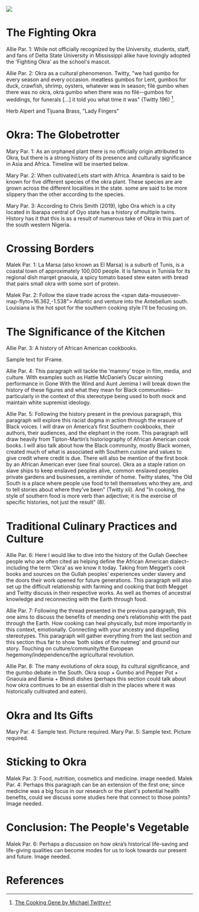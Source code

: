 <a href="https://www.juncture-digital.org"><img src="https://juncture-digital.github.io/juncture/static/images/ve-button.png"></a>

<param ve-config 
       title="Okra: A Kitchen Staple"
       author="Allison Caban, Malek Charchour, and Mary Nriagu"
       banner="https://upload.wikimedia.org/wikipedia/commons/3/32/Okra_%28Abelmoschus_esculentus%29_%283%29.jpg"
       layout="vertical">

<param ve-entity eid="Q185372"> <!-- Abelmoschus Esculentus (Okra) -->
<param ve-entity eid="Q41264"> <!-- Dunkin Chen -->
<param ve-entity eid="Q221092"> <!-- CC by-SA 4.0 Deed -->

<param ve-image 
       title="Abelmoschus Esculentus" 
       url="https://www.archive.org/download/profdrthomsflora03thom/page/n643_w410"
       label="Flora von Deutschland" 
       description="Botanical illustration from Thomé's Natural History"
       license="CC BY-SA 4.0"
       region="-172,94,862,701">

# The Fighting Okra
Allie Par. 1: While not officially recognized by the University, students, staff, and fans of Delta State University in Mississippi alike have lovingly adopted the 'Fighting Okra' as the school's mascot. 
<param ve-image
	label="Delta University's Mascot: The Fighting Okra"
	description="Mississippi University Mascot"
	license="Restricted, need permission"
	url="https://deltastatement.com/wp-content/uploads/2017/04/0416okra1.jpg"
 	region="121,3,613,532">

Allie Par. 2: Okra as a cultural phenomenon. Twitty, "we had gumbo for every season and every occasion. meatless gumbos for Lent, gumbos for duck, crawfish, shrimp, oysters, whatever was in season; filé gumbo when there was no okra, okra gumbo when there was no filé--gumbos for weddings, for funerals [...] it told you what time it was" (Twitty 196) [^Ref 1].
<param ve-image 
       label="Mr. Okra" 
       description="photo from Whole Heartily" 
       license="Public Domain"
       url="https://upload.wikimedia.org/wikipedia/commons/thumb/3/39/Mr_Okra_on_Frenchmen.jpg/640px-Mr_Okra_on_Frenchmen.jpg"
       region="0,-37,595,556">

Herb Alpert and Tijuana Brass, "Lady Fingers"
<param ve-iframe
	src="https://youtu.be/l6U1JB7z-I8?feature=shared">

# Okra: The Globetrotter
Mary Par. 1: As an orphaned plant there is no officially origin attributed to Okra, but there is a strong history of its presence and culturally significance in Asia and Africa. Timeline will be inserted below.
<param ve-image
       label="Mozambican Men and Women Selling Okra and Other Vegetables"
       description="Photo by Elemalema"
       license="public domain"
	url="https://upload.wikimedia.org/wikipedia/commons/thumb/7/79/Mozambican_Men_and_Women_Selling_Okra_and_other_vegetables.jpg/640px-Mozambican_Men_and_Women_Selling_Okra_and_other_vegetables.jpg">
 
Mary Par. 2: When cultivated:Lets start with Africa. <span data-mouseover-map-flyto="6.2622, 6.9865, 7"> Anambra</span> is said to be known for five different species of the okra plant. These species are are grown across the different localities in the state. some are said to be more slippery than the other according to the species. 
<param ve-map
	center="6.2622, 6.9865"
	zoom="2"
	Title="Okro in Anambra State, Nigeria"
	show-labels>
<param ve-map-marker
	url="https://upload.wikimedia.org/wikipedia/commons/1/18/Okra_with_meat_and_fish.jpg"
	coords="6.2622, 6.9865"
	size="512, 328"
	circle="true">
       
Mary Par. 3: According to Chris Smith (2019), <span data-mouseover-map-flyto="7.4333, 3.2833, 7"> Igbo Ora</span> which is a city located in Ibarapa central of Oyo state has a history of multiple twins. History has it that this is as a result of numerous take of Okra in this part of the south western Nigeria.
<param ve-map
	center="7.4333, 3.2833"
	zoom="2"
	Title="Oloronbo, Ibarapa Central, Oyo State, Nigeria,"
	show-labels>
<param ve-map-marker
	url="https://upload.wikimedia.org/wikipedia/commons/4/43/Okra_seafood_stew.jpg"
	coords="7.4333, 3.2833"
	size="512, 328"
	circle="true">

# Crossing Borders 
Malek Par. 1: <span data-mouseover-map-flyto="36.89054761602349, 10.322687034859703"> La Marsa</span> (also known as El Marsa) is a suburb of Tunis, is a coastal town of approximately 100,000 people. It is famous in Tunisia for its regional dish marqet gnaouia, a spicy tomato based stew eaten with bread that pairs small okra with some sort of protein.
<param ve-map
	center="36.89054761602349, 10.322687034859703"
	zoom="5"
	Title="La Marsa Map"
	prefer-geojson>
<param ve-map-layer geojson
	url="https://github.com/charchmalrba7/Hibiscus-Esculentus/blob/bac965c0a20476ef4094dd30c6e570be48a3af24/TestingMap.json"
	show-labels
	stroke-width="0">
<param ve-map-marker
	url="https://upload.wikimedia.org/wikipedia/commons/b/b6/Du_bamia_avec_du_riz_en_f%C3%A9vrier_2022.jpg"
	coords="36.89054761602349, 10.322687034859703"
	size="512, 328" 
	circle="true">

Malek Par. 2: Follow the slave trade across the <span data-mouseover-map-flyto=16.362,-1.538"> Atlantic</span> and venture into the Antebellum south. <span data-mouseover-map-flyto="30.0364,-90.4134"> Louisiana</span> is the hot spot for the southern cooking style I'll be focusing on.
<param ve-map
	center="30.96, -91.401"
	zoom="5"
	Title="Southern States"
	prefer-geojson>
<param ve-map-layer geojson
	url="https://raw.githubusercontent.com/allisonamber/AbelmoschusEsculentus/main/americansouthoverlay.json"
	show-labels
	stroke-width="0">
<param ve-map-marker
	url="https://upload.wikimedia.org/wikipedia/commons/thumb/9/91/Gumbo_-_7487791838.jpg/640px-Gumbo_-_7487791838.jpg"
	coords="30.96, -91.401"
	size="512, 328"
	circle="true">
<param ve-map-marker
	url="https://upload.wikimedia.org/wikipedia/commons/1/18/Okra_with_meat_and_fish.jpg"
	coords="6.2622, 6.9865"
	size="512, 328"
	circle="true">
<param ve-map-linestring geojson
 	url="https://raw.githubusercontent.com/allisonamber/AbelmoschusEsculentus/main/arrows.json"
  	show-labels
   	stroke-width="4">

# The Significance of the Kitchen
Allie Par. 3: A history of African American cookbooks. 

Sample text for IFrame.
<param ve-iframe
	src="https://babel.hathitrust.org/cgi/pt?id=nyp.33433017318605&seq=7">

<param ve-knightlab-timeline
	source="1Uh5J1yoqWEVYwmauJZ_iJCD-iWKgoeHcw5dQLcai6u8"
	timenav-position="bottom"
	hash-bookmark="false”
	initial-zoom="1"
	height="750">

Allie Par. 4: This paragraph will tackle the ‘mammy’ trope in film, media, and culture. With examples such as Hattie McDaniel’s Oscar winning performance in Gone With the Wind and Aunt Jemima I will break down the history of these figures and what they mean for Black communities–particularly in the context of this stereotype being used to both mock and maintain white supremist ideology. 
<param ve-image
	label="Hattie McDaniel, Olivia De Havilland, and Vivien Leigh"
 	description="Actresses on the set of *Gone With the Wind*"
  	license="Public Domain"
url="https://upload.wikimedia.org/wikipedia/commons/thumb/8/8d/Gone_With_The_Wind_featuring_McDaniel_%26_de_Havilland_%26_Leigh.jpg/640px-Gone_With_The_Wind_featuring_McDaniel_%26_de_Havilland_%26_Leigh.jpg"
	region="26,-38,610,570">

Allie Par. 5: Following the history present in the previous paragraph, this paragraph will explore this racist dogma in action through the erasure of Black voices. I will draw on America’s first Southern cookbooks, their authors, their audiences, and the elephant in the room. This paragraph will draw heavily from Tipton-Martin’s historiography of African American cook books. I will also talk about how the Black community, mostly Black women, created much of what is associated with Southern cuisine and values to give credit where credit is due. There will also be mention of the first book by an African American ever (see final source). Okra as a staple ration on slave ships to keep enslaved peoples alive, common enslaved peoples private gardens and businesses, a reminder of home. Twitty states, "the Old South is a place where people use food to tell themselves who they are, and to tell stories about where they've been" (Twitty xii). And "In cooking, the style of southern food is more verb than adjective; it is the exercise of specific histories, not just the result" (8).
<param ve-image
	label="Mary Randolph, author of the _The Virginia House-Wife_"
	description="Picture of Mary Randolph"
	license="public domain"
	url="https://upload.wikimedia.org/wikipedia/commons/thumb/e/e3/Mrs._David_Meade_Randolph%2C_head-and-shoulders_portrait%2C_right_profile_LCCN2007677865.jpg/640px-Mrs._David_Meade_Randolph%2C_head-and-shoulders_portrait%2C_right_profile_LCCN2007677865.jpg"
 	region="15,69,618,577">

# Traditional Culinary Practices and Culture
Allie Par. 6: Here I would like to dive into the history of the Gullah Geechee people who are often cited as helping define the African American dialect–including the term ‘Okra’ as we know it today. Taking from Megget’s cook books and sources on the Gullah peoples’ experiences under slavery and the doors their work opened for future generations. This paragraph will also set up the difficult relationship with farming and cooking that both Megget and Twitty discuss in their respective works. As well as themes of ancestral knowledge and reconnecting with the Earth through food.
<param ve-image
	label="Enslaved Gullah People Painting"
 	description="Painting of enslaved Gullah people on a South Carolina plantation"
  	license="public domain"
   	url="https://upload.wikimedia.org/wikipedia/commons/thumb/e/e8/Gullah_s_carolina_1790.jpg/640px-Gullah_s_carolina_1790.jpg"
	region="-45,-136,732,684">
 
Allie Par. 7: Following the thread presented in the previous paragraph, this one aims to discuss the benefits of mending one’s relationship with the past through the Earth. How cooking can heal physically, but more importantly in this context, emotionally. Connecting with your ancestry and dispelling stereotypes. This paragraph will gather everything from the last section and this section thus far to show ‘both sides of the nutmeg’ and ground our story. Touching on culture/community/the European hegemony/independence/the agricultural revolution.
<param ve-image
	label="Michael Twitty"
 	description="Twitty on his “Southern Discomfort Tour” in front of a reconstructed cabin for enslaved people"
  	license="permission needed, in the works"
   	url="https://thecookinggene.files.wordpress.com/2012/06/jwd-somersetplace_46.jpg?w=1058&h=1586">
    
Allie Par. 8: The many evolutions of okra soup, its cultural significance, and the gumbo debate in the South. Okra soup + Gumbo and Pepper Pot + Gnaouia and Bamia + Bhindi dishes (perhaps this section could talk about how okra continues to be an essential dish in the places where it was historically cultivated and eaten).
<param ve-image
	label="Okra Soup"
 	description="It's okra soup"
  	license="Public domain"
url="https://upload.wikimedia.org/wikipedia/commons/thumb/6/6a/Okro_soup_with_shrimps%2Cdried_fish%2Ccow_leg_and_tail_with_meat.jpg/640px-Okro_soup_with_shrimps%2Cdried_fish%2Ccow_leg_and_tail_with_meat.jpg">

# Okra and Its Gifts
Mary Par. 4: Sample text. Picture required. 
Mary Par. 5: Sample text. Picture required.

# Sticking to Okra
Malek Par. 3: Food, nutrition, cosmetics and medicine. image needed.
Malek Par. 4: Perhaps this paragraph can be an extension of the first one; since medicine was a big focus in our research or the plant's potential health benefits, could we discuss some studies here that connect to those points? Image needed.

# Conclusion: The People's Vegetable
Malek Par. 6: Perhaps a discussion on how okra’s historical life-saving and life-giving qualities can become modes for us to look towards our present and future. Image needed.
	
# References
[^Ref 1]: [The Cooking Gene by Michael Twitty](https://thecookinggene.com/)
[^2]: [Wikipedia: Girl with a Pearl Earring](https://en.wikipedia.org/wiki/Girl_with_a_Pearl_Earring)
